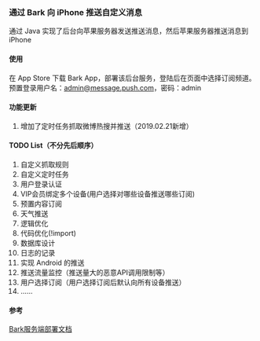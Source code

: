 ### 通过 Bark 向 iPhone 推送自定义消息

通过 Java 实现了后台向苹果服务器发送推送消息，然后苹果服务器推送消息到iPhone

#### 使用
在 App Store 下载 Bark App，部署该后台服务，登陆后在页面中选择订阅频道。预置登录用户名：admin@message.push.com，密码：admin

#### 功能更新
1. 增加了定时任务抓取微博热搜并推送（2019.02.21新增）

#### TODO List（不分先后顺序）
1. 自定义抓取规则
2. 自定义定时任务
3. 用户登录认证
4. VIP会员绑定多个设备(用户选择对哪些设备推送哪些订阅)
5. 预置内容订阅
6. 天气推送
7. 逻辑优化
8. 代码优化(!import)
9. 数据库设计
10. 日志的记录
11. 实现 Android 的推送
12. 推送流量监控（推送量大的恶意API调用限制等）
13. 用户选择订阅（用户选择订阅后默认向所有设备推送）
14. ……

#### 参考
[Bark服务端部署文档](https://day.app/2018/06/bark-server-document/)